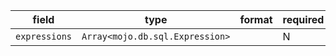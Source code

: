 | field | type | format | required | default | description |
|---|---|---|---|---|---|
| `expressions` | `Array<mojo.db.sql.Expression>` |  | N |  |
